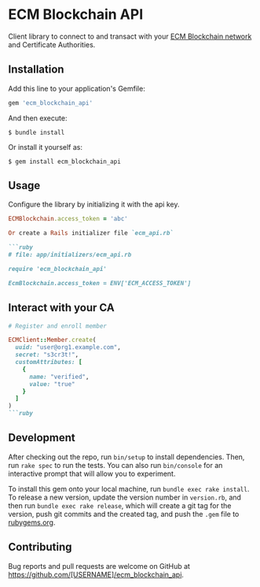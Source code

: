 # ECM Blockchain API

Client library to connect to and transact with your [ECM Blockchain network](https://www.ecmsecure.com) and Certificate Authorities.

## Installation

Add this line to your application's Gemfile:

```ruby
gem 'ecm_blockchain_api'
```

And then execute:

    $ bundle install

Or install it yourself as:

    $ gem install ecm_blockchain_api

## Usage
Configure the library by initializing it with the api key.

```ruby
ECMBlockchain.access_token = 'abc'

Or create a Rails initializer file `ecm_api.rb`

```ruby
# file: app/initializers/ecm_api.rb

require 'ecm_blockchain_api'

EcmBlockchain.access_token = ENV['ECM_ACCESS_TOKEN']
```

## Interact with your CA

```ruby
# Register and enroll member

ECMClient::Member.create(
  uuid: "user@org1.example.com",
  secret: "s3cr3t!",
  customAttributes: [
    {
      name: "verified",
      value: "true"
    }
  ]
)
```ruby

```

## Development

After checking out the repo, run `bin/setup` to install dependencies. Then, run `rake spec` to run the tests. You can also run `bin/console` for an interactive prompt that will allow you to experiment.

To install this gem onto your local machine, run `bundle exec rake install`. To release a new version, update the version number in `version.rb`, and then run `bundle exec rake release`, which will create a git tag for the version, push git commits and the created tag, and push the `.gem` file to [rubygems.org](https://rubygems.org).

## Contributing

Bug reports and pull requests are welcome on GitHub at https://github.com/[USERNAME]/ecm_blockchain_api.
